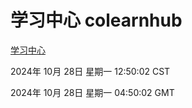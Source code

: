 # 学习中心 colearnhub
[学习中心](http://219.139.197.74:56308/colearnhub/)

2024年 10月 28日 星期一 12:50:02 CST

2024年 10月 28日 星期一 04:50:02 GMT
